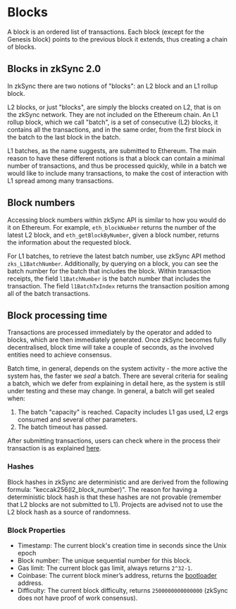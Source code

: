 # Blocks

A block is an ordered list of transactions. Each block (except for the Genesis block) points to the previous block it extends, thus creating a chain of blocks.

## Blocks in zkSync 2.0

In zkSync there are two notions of "blocks": an L2 block and an L1 rollup block.

L2 blocks, or just "blocks", are simply the blocks created on L2, that is on the zkSync network. They are not included on the Ethereum chain. An L1 rollup block, which we call "batch", is a set of 
consecutive (L2) blocks, it contains all the transactions, and in the same order, from the first block in the batch to the last block in the 
batch.

L1 batches, as the name suggests, are submitted to Ethereum. The main reason to have these different notions is that a block can 
contain a minimal number of transactions, and thus be processed quickly, while in a batch we would like to include many transactions, to make the cost of interaction with L1 spread among many transactions.

## Block numbers

Accessing block numbers within zkSync API is similar to how you would do it on Ethereum. For example, `eth_blockNumber` returns the number 
of the latest L2 block, and `eth_getBlockByNumber`, given a block number, returns the information about the requested block.

For L1 batches, to retrieve the latest batch number, use zkSync API method `zks_L1BatchNumber`.
Additionally, by querying on a block, you can see the batch number for the batch that includes the block. 
Within transaction receipts, the field `l1BatchNumber` is the batch number that includes the transaction.
The field `l1BatchTxIndex` returns the transaction position among all of the batch transactions.

## Block processing time

Transactions are processed immediately by the operator and added to blocks, which are then immediately generated. Once zkSync becomes
fully decentralised, block time will take a couple of seconds, as the involved entities need to achieve consensus.

Batch time, in general, depends on the system activity - the more active the system has, the faster we <em>seal</em> a batch.
There are several criteria for sealing a batch, which we defer from explaining in detail here, as the system is still under testing and 
these may change. 
In general, a batch will get sealed when:
1. The batch "capacity" is reached. Capacity includes L1 gas used, L2 ergs consumed and several other parameters. 
2. The batch timeout has passed.

After submitting transactions, users can check where in the process their transaction is as explained [here](../../fundamentals/zkSync.md#zksync-overview).

### Hashes

Block hashes in zkSync are deterministic and are derived from the following formula: "keccak256(l2_block_number)".
The reason for having a deterministic block hash is that these hashes are not provable (remember that L2 blocks are not submitted to L1). 
Projects are advised not to use the L2 block hash as a source of randomness.

### Block Properties
- Timestamp: The current block's creation time in seconds since the Unix epoch
- Block number: The unique sequential number for this block.
- Gas limit: The current block gas limit, always returns `2^32-1`.
- Coinbase:  The current block miner’s address, returns the [bootloader](../contracts/system-contracts.md#bootloader) address.
- Difficulty: The current block difficulty, returns `2500000000000000` (zkSync does not have proof of work consensus).
